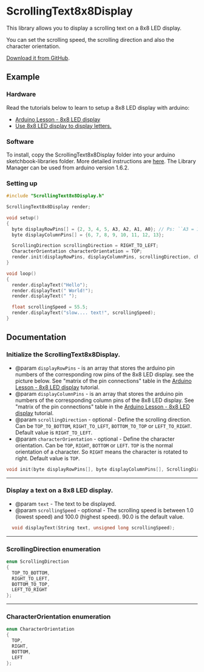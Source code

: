 # ScrollingText8x8Display

This library allows you to display a scrolling text on a 8x8 LED display.

You can set the scrolling speed, the scrolling direction and also the character orientation.

[Download it from GitHub][1].


## Example

### Hardware

Read the tutorials below to learn to setup a 8x8 LED display with arduino:
* [Arduino Lesson - 8x8 LED display][2]
* [Use 8x8 LED display to display letters.][3]

### Software

To install, copy the ScrollingText8x8Display folder into your arduino sketchbook\-libraries folder. More detailed instructions are [here][4].
The Library Manager can be used from arduino version 1.6.2.


### Setting up

```c++
#include "ScrollingText8x8Display.h"

ScrollingText8x8Display render;

void setup()
{
  byte displayRowPins[] = {2, 3, 4, 5, A3, A2, A1, A0}; // Ps: ``A3 = 17; A2 = 16; A1 = 15; A0 = 14;``
  byte displayColumnPins[] = {6, 7, 8, 9, 10, 11, 12, 13};

  ScrollingDirection scrollingDirection = RIGHT_TO_LEFT;
  CharacterOrientation characterOrientation = TOP;
  render.init(displayRowPins, displayColumnPins, scrollingDirection, characterOrientation);
}

void loop()
{
  render.displayText("Hello");
  render.displayText(" World!");
  render.displayText(" ");

  float scrollingSpeed = 55.5;
  render.displayText("slow.... text!", scrollingSpeed);
}
```


## Documentation


### Initialize the ScrollingText8x8Display.

 * @param `displayRowPins` - is an array that stores the arduino pin numbers of the corresponding row pins of the 8x8 LED display. see the picture below. See "matrix of the pin connections" table in the [Arduino Lesson - 8x8 LED display][2] tutorial.
 * @param `displayColumnPins` - is an array that stores the arduino pin numbers of the corresponding column pins of the 8x8 LED display. See "matrix of the pin connections" table in the [Arduino Lesson - 8x8 LED display][2] tutorial.
 * @param `scrollingDirection` - optional - Define the scrolling direction. Can be `TOP_TO_BOTTOM`, `RIGHT_TO_LEFT`, `BOTTOM_TO_TOP` or `LEFT_TO_RIGHT`. Default value is `RIGHT_TO_LEFT`.
 * @param `characterOrientation` - optional - Define the character orientation. Can be `TOP`, `RIGHT`, `BOTTOM` or `LEFT`. `TOP` is the normal orientation of a character. So `RIGHT` means the character is rotated to right. Default value is `TOP`.

```c++
void init(byte displayRowPins[], byte displayColumnPins[], ScrollingDirection scrollingDirection, CharacterOrientation characterOrientation);
```
___

### Display a text on a 8x8 LED display.
* @param `text` - The text to be displayed.
* @param `scrollingSpeed` - optional - The scrolling speed is between 1.0 (lowest speed) and 100.0 (highest speed). 90.0 is the default value.
```c++
  void displayText(String text, unsigned long scrollingSpeed);
```

---

### ScrollingDirection enumeration
```c++
enum ScrollingDirection
{
  TOP_TO_BOTTOM,
  RIGHT_TO_LEFT,
  BOTTOM_TO_TOP,
  LEFT_TO_RIGHT
};
```

---

### CharacterOrientation enumeration
```c++
enum CharacterOrientation
{
  TOP,
  RIGHT,
  BOTTOM,
  LEFT
};
```



[1]: https://github.com/TheJLifeX/ScrollingText8x8Display/archive/master.zip
[2]: https://osoyoo.com/2017/07/15/arduino-lesson-8x8-led-matrix
[3]: https://mega.nz/folder/TI1QgAKQ#DpCOElh-b6mnEuqUMAVcqQ/folder/aAlUDCwZ
[4]: http://arduino.cc/en/Guide/Libraries
